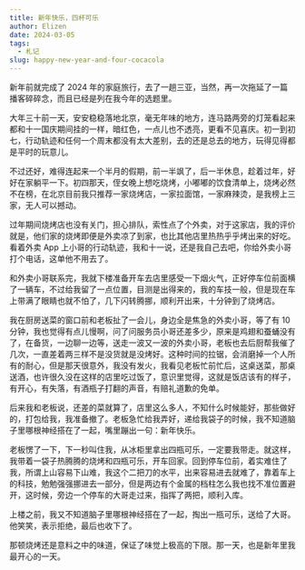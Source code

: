 ```yaml
---
title: 新年快乐，四杯可乐
author: Elizen
date: 2024-03-05
tags:
  - 札记
slug: happy-new-year-and-four-cocacola
---
```


新年前就完成了 2024 年的家庭旅行，去了一趟三亚，当然，再一次拖延了一篇播客碎碎念，而且已经是列在我今年的选题里。

大年三十前一天，安安稳稳落地北京，毫无年味的地方，连马路两旁的灯笼看起来都和十一国庆期间挂的一样，暗红色，一点儿也不透亮，更看不见喜庆。初一到初七，行动轨迹和任何一个周末都没有太大差别，去的还是总去的地方，玩得见得都是平时的玩意儿。

不过还好，难得连起来一个半月的假期，前一半飒了，后一半休息，趁着过年，好好在家躺平一下。初四那天，侄女晚上想吃烧烤，小嘟嘟的饮食清单上，烧烤必然不在榜，在北京目前我只推荐一家烧烤店，一家拉面馆，一家麻辣烫，是我榜上三家，无人可以撼动。

过年期间烧烤店也没有关门，担心排队，索性点了个外卖，对于这家店，我的评价就是，他们家的烧烤即便是外卖凉了到家，也比其他店里热热乎乎烤出来的好吃。看着外卖 App 上小哥的行动轨迹，我和十一说，还是我自己去吧，你给外卖小哥打个电话，这单他不用去了。

和外卖小哥联系完，我就下楼准备开车去店里感受一下烟火气，正好停车位前面横了一辆车，不过给我留了一点位置，目测是出得来的，我的车技一般，但是现在车上带满了眼睛也就不怕了，几下闪转腾挪，顺利开出来，十分钟到了烧烤店。

我在厨房送菜的窗口前和老板扯了一会儿，身边全是焦急的外卖小哥，等了有 10 分钟，我也觉得有点儿慢啊，问了问服务员小哥还差多少，原来是鸡翅和蚕蛹没有了，在备货，一边聊一边等，送走一波又一波的外卖小哥，老板也去后厨帮我催了几次，一直差着两三样不是没货就是没烤好。这种时间的拉锯，会消磨掉一个人所有的耐心，但是那天很意外，我没有发火，我看见老板忙前忙后，这桌送菜，那桌送酒，也许很久没在这样的店里吃过饭了，意识里觉得，这就是饭店该有的样子，有开心，有失落，有酒瓶子打翻的声音，有赔礼道歉的免单。

后来我和老板说，还差的菜就算了，店里这么多人，不知什么时候能好，那些做好的，打包给我，我准备撤了。老板急忙给我弄好，递给我袋子的时候，我不知道脑子里哪根神经搭在了一起，嘴里蹦出一句：新年快乐。

老板愣了一下，下一秒叫住我，从冰柜里拿出四瓶可乐，一定要我带走。就这样，我带着一袋子热腾腾的烧烤和四瓶可乐，开车回家。回到停车位前，着实难住了我，所谓上山容易下山难，我这个二把刀的水平，出来容易进去就难了，靠着车上的科技，勉勉强强挪进去一部分，但是两边有个金属的档柱怎么我也找不准位置避开，这时候，旁边一个停车的大哥走过来，指挥了两把，顺利入库。

上楼之前，我又不知道脑子里哪根神经搭在了一起，掏出一瓶可乐，送给了大哥。他笑笑，表示拒绝，最后也收下了。

那顿烧烤还是意料之中的味道，保证了味觉上极高的下限。那一天，也是新年里我最开心的一天。